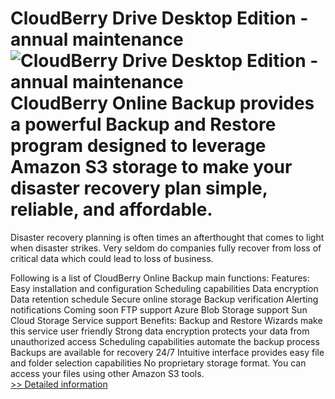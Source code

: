 # CloudBerry Drive Desktop Edition - annual maintenance<br />![CloudBerry Drive Desktop Edition - annual maintenance](https://mycommerce.akamaized.net/api/pimages/P300604246/BIG/300604246.PNG)<br />CloudBerry Online Backup provides a powerful Backup and Restore program designed to leverage Amazon S3 storage to make your disaster recovery plan simple, reliable, and affordable.

Disaster recovery planning is often times an afterthought that comes to light when disaster strikes.
Very seldom do companies fully recover from loss of critical data which could lead to loss of business.

Following is a list of CloudBerry Online Backup main functions:
Features:
Easy installation and configuration
Scheduling capabilities
Data encryption
Data retention schedule
Secure online storage
Backup verification
Alerting notifications
Coming soon
FTP support
Azure Blob Storage support
Sun Cloud Storage Service support
Benefits:
Backup and Restore Wizards make this service user friendly
Strong data encryption protects your data from unauthorized access
Scheduling capabilities automate the backup process
Backups are available for recovery 24/7
Intuitive interface provides easy file and folder selection capabilities
No proprietary storage format. You can access your files using other Amazon S3 tools.<br />[>> Detailed information](https://secure.shareit.com/shareit/product.html?productid=300604246&affiliateid=200057808)